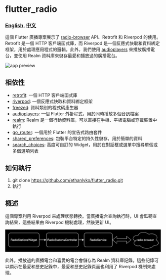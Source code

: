 # flutter_radio

### [English](README.md), [中文](README_zh-tw.md)

這個 Flutter 廣播專案展示了 [radio-browser](https://www.radio-browser.info/) API、Retrofit 和 Riverpod 的使用。Retrofit 是一個 HTTP 客戶端函式庫，而 Riverpod 是一個反應式快取和資料綁定框架，用於處理應用程式的邏輯。此外，我們使用 [audioplayers](https://pub.dev/packages/audioplayers) 來播放廣播電台，並使用 Realm 資料庫來儲存最愛和播放過的廣播電台。


![app preview](media/app_preview.gif)

## 相依性
   - [retrofit](https://pub.dev/packages/retrofit): 一個 HTTP 客戶端函式庫
   - [riverpod](https://pub.dev/packages/riverpod): 一個反應式快取和資料綁定框架
   - [freezed](https://pub.dev/packages/freezed): 資料類別的程式碼產生器
   - [audioplayers](https://pub.dev/packages/audioplayers): 一個 Flutter 外掛程式，用於同時播放多個音訊檔案
   - [realm](https://pub.dev/packages/realm): Realm 是一個行動資料庫，可以直接在手機、平板電腦或穿戴裝置中執行
   - [go_router](https://pub.dev/packages/go_router): 一個用於 Flutter 的宣告式路由套件
   - [shared_preferences](https://pub.dev/packages/shared_preferences): 包裝平台特定的持久性儲存，用於簡單的資料
   - [search_choices](https://pub.dev/packages/search_choices): 高度可自訂的 Widget，用於在對話框或選單中搜尋單個或多個選項列表

## 如何執行
  1. git clone https://github.com/ethanlyko/flutter_radio.git
  2. 執行

## 概述
這個專案利用 Riverpod 來處理狀態轉換。當廣播電台查詢執行時，UI 會監聽查詢結果，這些結果由 Riverpod 機制處理，然後更新 UI。

![radio flow](media/radio-flow.png)

此外，播放過的廣播電台和喜愛的電台會儲存為 Realm 資料庫記錄。這些記錄可以顯示在最愛和歷史記錄中，最愛和歷史記錄頁面也利用了 Riverpod 機制來處理。
